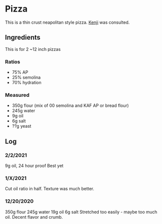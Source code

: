 # Pizza
This is a thin crust neapolitan style pizza. [Kenji](https://www.seriouseats.com/recipes/2010/09/hacker-free-neapolitan-pizza-for-a-home-kitchen-recipe.html) was consulted.

## Ingredients
This is for 2 ~12 inch pizzas

### Ratios
- 75% AP 
- 25% semolina
- 70% hydration

### Measured
- 350g flour (mix of 00 semolina and KAF AP or bread flour)
- 245g water
- 9g oil
- 6g salt
- ??g yeast

## Log
### 2/2/2021
9g oil, 24 hour proof
Best yet

### 1/X/2021
Cut oil ratio in half. Texture was much better. 

### 12/20/2020
350g flour
245g water
19g oil
6g salt
Stretched too easily - maybe too much oil. Decent flavor and crumb. 